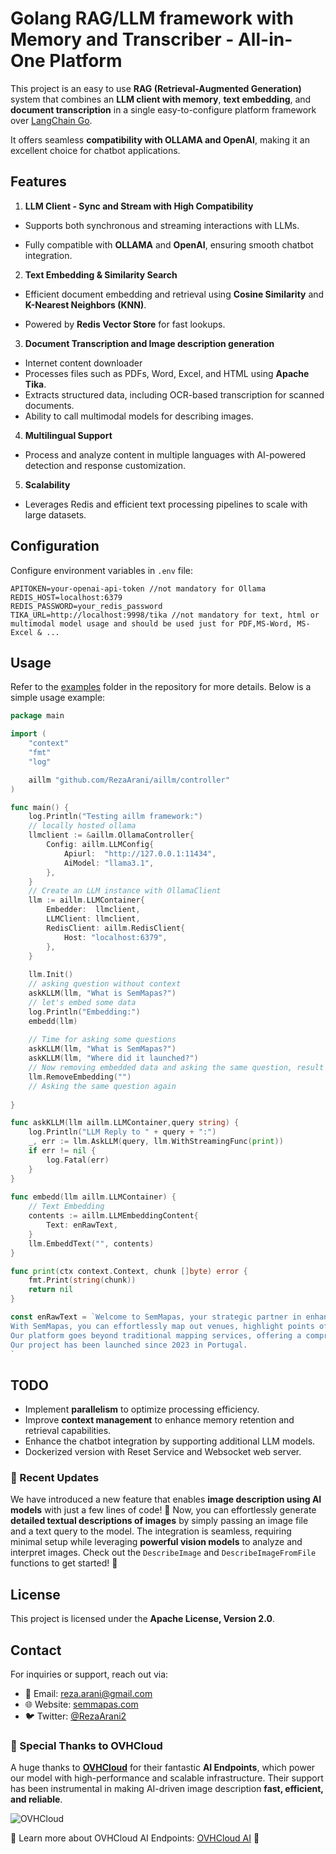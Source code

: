# **Golang RAG/LLM framework with Memory and Transcriber - All-in-One Platform**
  

This project is an easy to use **RAG (Retrieval-Augmented Generation)** system that combines an **LLM client with memory**, **text embedding**, and **document transcription** in a single easy-to-configure platform  framework over [LangChain Go](https://github.com/tmc/langchaingo).

It offers seamless **compatibility with OLLAMA and OpenAI**, making it an excellent choice for chatbot applications.

  

## **Features**
 

1.  **LLM Client - Sync and Stream with High Compatibility**

- Supports both synchronous and streaming interactions with LLMs.

- Fully compatible with **OLLAMA** and **OpenAI**, ensuring smooth chatbot integration.

  

2.  **Text Embedding & Similarity Search**

- Efficient document embedding and retrieval using **Cosine Similarity** and **K-Nearest Neighbors (KNN)**.

- Powered by **Redis Vector Store** for fast lookups.


3.  **Document Transcription and Image description generation**
- Internet content downloader
- Processes files such as PDFs, Word, Excel, and HTML using **Apache Tika**.
- Extracts structured data, including OCR-based transcription for scanned documents.
- Ability to call multimodal models for describing images.
  

4.  **Multilingual Support**

- Process and analyze content in multiple languages with AI-powered detection and response customization.

  

5.  **Scalability**

- Leverages Redis and efficient text processing pipelines to scale with large datasets.


## **Configuration**
Configure environment variables in `.env` file:
```env
APITOKEN=your-openai-api-token //not mandatory for Ollama
REDIS_HOST=localhost:6379
REDIS_PASSWORD=your_redis_password
TIKA_URL=http://localhost:9998/tika //not mandatory for text, html or multimodal model usage and should be used just for PDF,MS-Word, MS-Excel & ...
```

  

## **Usage**

  
Refer to the [examples](https://github.com/RezaArani/aillm/tree/master/examples) folder in the repository for more details. Below is a simple usage example:



  

```go
package main

import (
	"context"
	"fmt"
	"log"

	aillm "github.com/RezaArani/aillm/controller"
)

func main() {
	log.Println("Testing aillm framework:")
	// locally hosted ollama
	llmclient := &aillm.OllamaController{
		Config: aillm.LLMConfig{
			Apiurl:  "http://127.0.0.1:11434",
			AiModel: "llama3.1",
		},
	}
	// Create an LLM instance with OllamaClient
	llm := aillm.LLMContainer{
		Embedder:  llmclient,
		LLMClient: llmclient,
		RedisClient: aillm.RedisClient{
			Host: "localhost:6379",
		},
	}
	
	llm.Init()
	// asking question without context
	askKLLM(llm, "What is SemMapas?")
	// let's embed some data
	log.Println("Embedding:")
	embedd(llm)
	
	// Time for asking some questions
	askKLLM(llm, "What is SemMapas?")
	askKLLM(llm, "Where did it launched?")
	// Now removing embedded data and asking the same question, result should be I'm unable to provide a specific location regarding the launch of SemMapas as I don't have sufficient information on this topic.
	llm.RemoveEmbedding("")
	// Asking the same question again
	
}

func askKLLM(llm aillm.LLMContainer,query string) {
	log.Println("LLM Reply to " + query + ":")
	_, err := llm.AskLLM(query, llm.WithStreamingFunc(print))
 	if err != nil {
		log.Fatal(err)
	}
}
 
func embedd(llm aillm.LLMContainer) {
	// Text Embedding
	contents := aillm.LLMEmbeddingContent{
		Text: enRawText,
	}
	llm.EmbeddText("", contents)
}

func print(ctx context.Context, chunk []byte) error {
	fmt.Print(string(chunk))
	return nil
}

const enRawText = `Welcome to SemMapas, your strategic partner in enhancing local engagement and tourism development. Designed specifically for businesses and municipalities, SemMapas offers a powerful platform to connect with residents and visitors alike, driving growth and prosperity in your community.
With SemMapas, you can effortlessly map out venues, highlight points of interest, and provide real-time updates to ensure smooth navigation for attendees. Our user-friendly interface and customizable options make it easy to tailor the experience to your specific event or business requirements.
Our platform goes beyond traditional mapping services, offering a comprehensive suite of features tailored to meet the diverse needs of event organizers and businesses alike. From tourism guides to event navigation, SemMapas empowers you to create immersive experiences that captivate your audience and enhance their journey.
Our project has been launched since 2023 in Portugal.
`
```

## **TODO**
- Implement **parallelism** to optimize processing efficiency.
- Improve **context management** to enhance memory retention and retrieval capabilities.
- Enhance the chatbot integration by supporting additional LLM models.
- Dockerized version with Reset Service and Websocket web server.

### 📢 Recent Updates  

We have introduced a new feature that enables **image description using AI models** with just a few lines of code! 🎉 Now, you can effortlessly generate **detailed textual descriptions of images** by simply passing an image file and a text query to the model. The integration is seamless, requiring minimal setup while leveraging **powerful vision models** to analyze and interpret images. Check out the `DescribeImage` and `DescribeImageFromFile` functions to get started! 🚀

## **License**
This project is licensed under the **Apache License, Version 2.0**.
 

## **Contact**
For inquiries or support, reach out via:

- 📧 Email: reza.arani@gmail.com
- 🌐 Website: [semmapas.com](https://semmapas.com)
- 🐦 Twitter: [@RezaArani2](https://twitter.com/RezaArani2)


### 🙌 Special Thanks to OVHCloud  

A huge thanks to **[OVHCloud](https://www.ovh.cloud/)** for their fantastic **AI Endpoints**, which power our model with high-performance and scalable infrastructure. Their support has been instrumental in making AI-driven image description **fast, efficient, and reliable**.  

![OVHCloud](https://upload.wikimedia.org/wikipedia/commons/thumb/2/26/Logo-OVH.svg/110px-Logo-OVH.svg.png)  

🔗 Learn more about OVHCloud AI Endpoints: [OVHCloud AI](https://endpoints.ai.cloud.ovh.net/) 🚀
